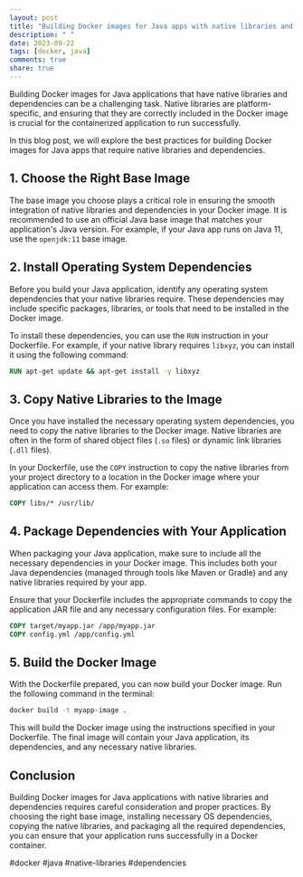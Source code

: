```yaml
---
layout: post
title: "Building Docker images for Java apps with native libraries and dependencies"
description: " "
date: 2023-09-22
tags: [docker, java]
comments: true
share: true
---
```


Building Docker images for Java applications that have native libraries and dependencies can be a challenging task. Native libraries are platform-specific, and ensuring that they are correctly included in the Docker image is crucial for the containerized application to run successfully.

In this blog post, we will explore the best practices for building Docker images for Java apps that require native libraries and dependencies.

## 1. Choose the Right Base Image

The base image you choose plays a critical role in ensuring the smooth integration of native libraries and dependencies in your Docker image. It is recommended to use an official Java base image that matches your application's Java version. For example, if your Java app runs on Java 11, use the `openjdk:11` base image.

## 2. Install Operating System Dependencies

Before you build your Java application, identify any operating system dependencies that your native libraries require. These dependencies may include specific packages, libraries, or tools that need to be installed in the Docker image.

To install these dependencies, you can use the `RUN` instruction in your Dockerfile. For example, if your native library requires `libxyz`, you can install it using the following command:
```Dockerfile
RUN apt-get update && apt-get install -y libxyz
```

## 3. Copy Native Libraries to the Image

Once you have installed the necessary operating system dependencies, you need to copy the native libraries to the Docker image. Native libraries are often in the form of shared object files (`.so` files) or dynamic link libraries (`.dll` files).

In your Dockerfile, use the `COPY` instruction to copy the native libraries from your project directory to a location in the Docker image where your application can access them. For example:
```Dockerfile
COPY libs/* /usr/lib/
```

## 4. Package Dependencies with Your Application

When packaging your Java application, make sure to include all the necessary dependencies in your Docker image. This includes both your Java dependencies (managed through tools like Maven or Gradle) and any native libraries required by your app.

Ensure that your Dockerfile includes the appropriate commands to copy the application JAR file and any necessary configuration files. For example:
```Dockerfile
COPY target/myapp.jar /app/myapp.jar
COPY config.yml /app/config.yml
```

## 5. Build the Docker Image

With the Dockerfile prepared, you can now build your Docker image. Run the following command in the terminal:
```bash
docker build -t myapp-image .
```

This will build the Docker image using the instructions specified in your Dockerfile. The final image will contain your Java application, its dependencies, and any necessary native libraries.

## Conclusion

Building Docker images for Java applications with native libraries and dependencies requires careful consideration and proper practices. By choosing the right base image, installing necessary OS dependencies, copying the native libraries, and packaging all the required dependencies, you can ensure that your application runs successfully in a Docker container.

#docker #java #native-libraries #dependencies